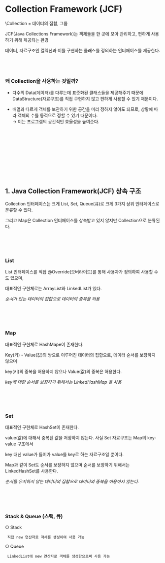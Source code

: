 # Collection Framework (JCF)

\Collection = 데이터의 집합, 그룹

JCF(Java Collections Framework)는 객체들을 한 곳에 모아 관리하고, 편하게 사용하기 위해 제공되는 환경

데이터, 자료구조인 컬렉션과 이를 구현하는 클래스를 정의하는 인터페이스를 제공한다.
ㅤ

ㅤ

### 왜 Collection을 사용하는 것일까?

- 다수의 Data(데이터)를 다루는데 표준화된 클래스들을 제공해주기 때문에 DataStructure(자료구조)를 직접 구현하지 않고 편하게 사용할 수 있기 때문이다.

- 배열과 다르게 객체를 보관하기 위한 공간을 미리 정하지 않아도 되므로, 상황에 따라 객체의 수를 동적으로 정할 수 있기 때문이다.  
  → 이는 프로그램의 공간적인 효율성을 높여준다.

ㅤ
ㅤ

ㅤ

ㅤ

ㅤ

ㅤ

## 1. Java Collection Framework(JCF) 상속 구조

Collection 인터페이스는 크게 List, Set, Queue(큐)로 크게 3가지 상위 인터페이스로 분류할 수 있다.

그리고 Map은 Collection 인터페이스를 상속받고 있지 않지만 Collection으로 분류된다.

ㅤ

ㅤ

### List

List 인터페이스를 직접 @Override(오버라이드)를 통해 사용자가 정의하여 사용할 수도 있으며,

대표적인 구현체로는 ArrayList와 LinkedList가 있다.

_순서가 있는 데이터의 집합으로 데이터의 중복을 허용_

ㅤ

ㅤ

### Map

대표적인 구현체로 HashMape이 존재한다.

Key(키) - Value(값)의 쌍으로 이루어진 데이터의 집합으로, 데이터 순서를 보장하지 않으며

key(키)의 중복을 허용하지 않으나 Value(값)의 중복은 허용한다.

_key에 대한 순서를 보장하기 위해서는 LinkedHashMap 을 사용_

ㅤ

ㅤ

### Set

대표적인 구현체로 HashSet이 존재한다.

value(값)에 대해서 중복된 값을 저장하지 않는다. 사실 Set 자료구조는 Map의 key-value 구조에서

key 대신 value가 들어가 value를 key로 하는 자료구조일 뿐이다.

Map과 같이 Set도 순서를 보장하지 않으며 순서를 보장하기 위해서는 LinkedHashSet를 사용한다.

_순서를 유지하지 않는 데이터의 집합으로 데이터의 중복을 허용하지 않는다._

ㅤ

ㅤ

### Stack & Queue (스택, 큐)

○ Stack

     직접 new 연산자로 객체를 생성하여 사용 가능

○ Queue

     LinkedList에 new 연산자로 객체를 생성함으로써 사용 가능
